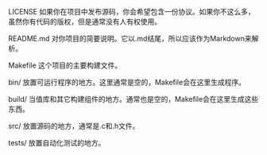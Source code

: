 LICENSE
如果你在项目中发布源码，你会希望包含一份协议。如果你不这么多，虽然你有代码的版权，但是通常没有人有权使用。

README.md
对你项目的简要说明。它以.md结尾，所以应该作为Markdown来解析。

Makefile
这个项目的主要构建文件。

bin/
放置可运行程序的地方。这里通常是空的，Makefile会在这里生成程序。

build/
当值库和其它构建组件的地方。通常也是空的，Makefile会在这里生成这些东西。

src/
放置源码的地方，通常是.c和.h文件。

tests/
放置自动化测试的地方。
